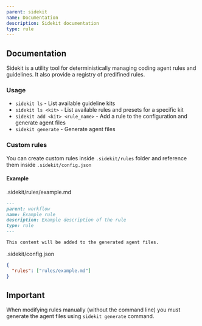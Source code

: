 ```yaml
---
parent: sidekit
name: Documentation
description: Sidekit documentation
type: rule
---
```


## Documentation

Sidekit is a utility tool for deterministically managing coding agent rules and guidelines. It also provide a registry of predifined rules.

### Usage

- `sidekit ls` - List available guideline kits
- `sidekit ls <kit>` - List available rules and presets for a specific kit
- `sidekit add <kit> <rule_name>` - Add a rule to the configuration and generate agent files
- `sidekit generate` - Generate agent files

### Custom rules

You can create custom rules inside `.sidekit/rules` folder and reference them inside `.sidekit/config.json`

#### Example

.sidekit/rules/example.md

```md
---
parent: workflow
name: Example rule
description: Example description of the rule
type: rule
---

This content will be added to the generated agent files.
```

.sidekit/config.json

```json
{
  "rules": ["rules/example.md"]
}
```

## Important

When modifying rules manually (without the command line) you must generate the agent files using `sidekit generate` command.
